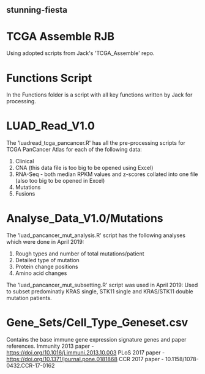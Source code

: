 ## stunning-fiesta ##
# TCGA Assemble RJB #

Using adopted scripts from Jack's 'TCGA_Assemble' repo.

# Functions Script
In the Functions folder is a script with all key functions written by Jack for processing.

# LUAD_Read_V1.0
The 'luadread_tcga_pancancer.R' has all the pre-processing scripts for TCGA PanCancer Atlas for each of the following data:
1. Clinical
2. CNA (this data file is too big to be opened using Excel)
3. RNA-Seq - both median RPKM values and z-scores collated into one file (also too big to be opened in Excel)
4. Mutations
5. Fusions

# Analyse_Data_V1.0/Mutations
The 'luad_pancancer_mut_analysis.R' script has the following analyses which were done in April 2019:
1. Rough types and number of total mutations/patient
2. Detailed type of mutation
3. Protein change positions
4. Amino acid changes

The 'luad_pancancer_mut_subsetting.R' script was used in April 2019:
Used to subset predominatly KRAS single, STK11 single and KRAS/STK11 double mutation patients.

# Gene_Sets/Cell_Type_Geneset.csv
Contains the base immune gene expression signature genes and paper references.
Immunity 2013 paper - https://doi.org/10.1016/j.immuni.2013.10.003
PLoS 2017 paper - https://doi.org/10.1371/journal.pone.0181868
CCR 2017 paper - 10.1158/1078-0432.CCR-17-0162
